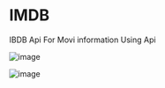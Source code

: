 # IMDB
IBDB Api  For Movi information Using Api  






![image](https://user-images.githubusercontent.com/87903581/146773860-285a447e-d53d-4dc5-80fa-c5f405be565f.png)


![image](https://user-images.githubusercontent.com/87903581/146773967-b9a381e7-eb25-429c-a845-f2bc2aef04fb.png)

